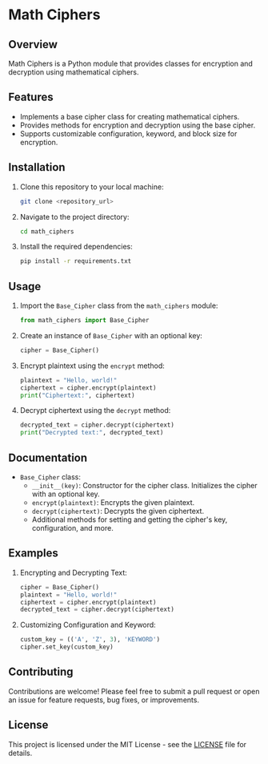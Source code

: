 # Math Ciphers

## Overview
Math Ciphers is a Python module that provides classes for encryption and decryption using mathematical ciphers.

## Features
- Implements a base cipher class for creating mathematical ciphers.
- Provides methods for encryption and decryption using the base cipher.
- Supports customizable configuration, keyword, and block size for encryption.

## Installation
1. Clone this repository to your local machine:

    ```bash
    git clone <repository_url>
    ```

2. Navigate to the project directory:

    ```bash
    cd math_ciphers
    ```

3. Install the required dependencies:

    ```bash
    pip install -r requirements.txt
    ```

## Usage
1. Import the `Base_Cipher` class from the `math_ciphers` module:

    ```python
    from math_ciphers import Base_Cipher
    ```

2. Create an instance of `Base_Cipher` with an optional key:

    ```python
    cipher = Base_Cipher()
    ```

3. Encrypt plaintext using the `encrypt` method:

    ```python
    plaintext = "Hello, world!"
    ciphertext = cipher.encrypt(plaintext)
    print("Ciphertext:", ciphertext)
    ```

4. Decrypt ciphertext using the `decrypt` method:

    ```python
    decrypted_text = cipher.decrypt(ciphertext)
    print("Decrypted text:", decrypted_text)
    ```

## Documentation
- `Base_Cipher` class:
    - `__init__(key)`: Constructor for the cipher class. Initializes the cipher with an optional key.
    - `encrypt(plaintext)`: Encrypts the given plaintext.
    - `decrypt(ciphertext)`: Decrypts the given ciphertext.
    - Additional methods for setting and getting the cipher's key, configuration, and more.

## Examples
1. Encrypting and Decrypting Text:
   
    ```python
    cipher = Base_Cipher()
    plaintext = "Hello, world!"
    ciphertext = cipher.encrypt(plaintext)
    decrypted_text = cipher.decrypt(ciphertext)
    ```

2. Customizing Configuration and Keyword:

    ```python
    custom_key = (('A', 'Z', 3), 'KEYWORD')
    cipher.set_key(custom_key)
    ```

## Contributing
Contributions are welcome! Please feel free to submit a pull request or open an issue for feature requests, bug fixes, or improvements.

## License
This project is licensed under the MIT License - see the [LICENSE](LICENSE) file for details.
